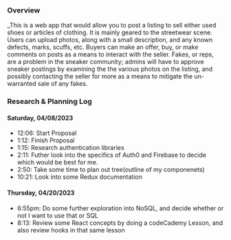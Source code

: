 ### Overview
_This is a web app that would allow you to post a listing to sell either used shoes or articles of clothing. It is mainly geared to the streetwear scene. Users can upload photos, along with a small description, and any known defects, marks, scuffs, etc. Buyers can make an offer, buy, or make comments on posts as a means to interact with the seller. Fakes, or reps, are a problem in the sneaker community; admins will have to approve sneaker postings by examining the the various photos on the listing, and possibly contacting the seller for more as a means to mitigate the un-warranted sale of any fakes. 

### Research & Planning Log
#### Saturday, 04/08/2023
* 12:06: Start Proposal
* 1:12: Finish Proposal
* 1:15: Research authentication libraries
* 2:11: Futher look into the specifics of Auth0 and Firebase to decide which would be best for me. 
* 2:50: Take some time to plan out tree(outline of my componenets)
* 10:21: Look into some Redux documentation
#### Thursday, 04/20/2023
* 6:55pm: Do some further exploration into NoSQL, and decide whether or not I want to use that or SQL
* 8:13: Review some React concepts by doing a codeCademy Lesson, and also review hooks in that same lesson